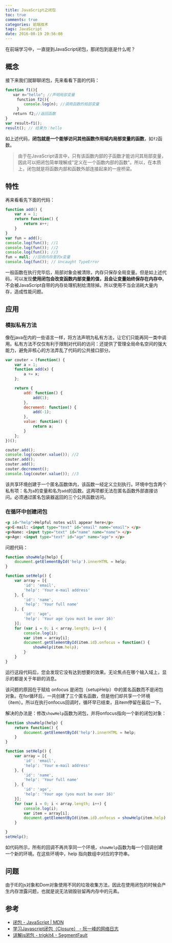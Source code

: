 ```yaml
---
title: JavaScript之闭包
toc: true
comments: true
categories: 前端技术
tags: JavaScript
date: 2016-08-19 20:56:08
---
```


在前端学习中，一直提到JavaScript闭包，那闭包到底是什么呢？
<!--more-->
## 概念

接下来我们就聊聊闭包，先来看看下面的代码：
```js
function f1(){
　　var n="hello"; //声明局部变量
　　　function f2(){
        console.log(n); //调用函数的局部变量
　　　}
　　return f2;//返回函数
}
var result=f1();
result(); // 结果为：hello
```
如上述代码，**闭包就是一个能够访问其他函数作用域内局部变量的函数**，如`f2`函数。
>由于在JavaScript语言中，只有该函数内部的子函数才能访问其局部变量，因此可以把闭包简单理解成"定义在一个函数内部的函数"。所以，在本质上，闭包就是将函数内部和函数外部连接起来的一座桥梁。

## 特性

再来看看先下面的代码：
```js
function add() {
    var x = 1;
    return function() {
        return x++;
    }
}
var fun = add();
console.log(fun()); //1
console.log(fun()); //2
console.log(fun()); //3
fun = null; //回收内存里的x变量
console.log(fun()); // Uncaught TypeError
```
一般函数在执行完毕后，局部对象会被清除，内存只保存全局变量。但是如上述代码，可以发现**使用闭包会改变函数内部变量的值，且会让变量始终保存在内存中**。不会被JavaScript自带的内存处理机制给清除掉。所以使用不当会消耗大量内存，造成性能问题。

## 应用

### 模拟私有方法

像在java在内的一些语言一样，将方法声明为私有方法，让它们只能再同一类中调用。私有方法不仅仅有利于限制对代码的访问：还提供了管理全局命名空间的强大能力，避免非核心的方法弄乱了代码的公共接口部分。

```js
var couter = (function() {
    var a = 1;
    function add(x) {
        a += x;
    };

    return {
        add: function() {
            add(1);
        },
        decrement: function() {
            add(-1);
        },
        value: function() {
            return a;
        }
    };
})();

couter.add();
console.log(couter.value()); //2
couter.add();
couter.add();
couter.decrement();
console.log(couter.value()); //3
```
该共享环境创建于一个匿名函数体内，该函数一经定义立刻执行。环境中包含两个私有项：名为` a `的变量和名为`add`的函数。这两项都无法在匿名函数外部直接访问。必须通过匿名包装器返回的三个公共函数访问。

### 在循环中创建闭包

```html
<p id="help">Helpful notes will appear here</p>
<p>E-mail: <input type="text" id="email" name="email"> </p>
<p>Name: <input type="text" id="name" name="name"> </p>
<p>Age: <input type="text" id="age" name="age"> </p>
```

问题代码：
```js
function showHelp(help) {
    document.getElementById('help').innerHTML = help;
}

function setHelp() {
    var array = [{
        'id': 'email',
        'help': 'Your e-mail address'
    }, {
        'id': 'name',
        'help': 'Your full name'
    }, {
        'id': 'age',
        'help': 'Your age (you must be over 16)'
    }];
    for (var i = 0; i < array.length; i++) {
        console.log(i);
        var item = array[i];
        document.getElementById(item.id).onfocus = function() {
            showHelp(item.help);
        }
    }
}
```
运行这段代码后，您会发现它没有达到想要的效果。无论焦点在哪个输入域上，显示的都是关于年龄的消息。

该问题的原因在于赋给 onfocus 是闭包（setupHelp）中的匿名函数而不是闭包对象。在for循环后，一共创建了三个匿名函数，但是他们却共享一个环境（item）。所以在执行onfocus回调时，循环早已结束，且item停留在最后一下。

解决的办法是：修改`showHelp`函数为闭包，并将onfocus指向一个新的闭包对象：
```js
function showHelp(help) {
    return function() {
        document.getElementById('help').innerHTML = help;
    }
}

function setHelp() {
    var array = [{
        'id': 'email',
        'help': 'Your e-mail address'
    }, {
        'id': 'name',
        'help': 'Your full name'
    }, {
        'id': 'age',
        'help': 'Your age (you must be over 16)'
    }];
    for (var i = 0; i < array.length; i++) {
        console.log(i);
        var item = array[i];
        document.getElementById(item.id).onfocus = showHelp(item.help)
    }

}
setHelp();
```
如代码所示，所有的回调不再共享同一个环境，`showHelp`函数为每一个回调创建一个新的环境。在这些环境中，help 指向数组中对应的字符串。

## 问题

由于IE的js对象和Dom对象使用不同的垃圾收集方法，因此在使用闭包的时候会产生内存泄露问题，也就是说无法销毁驻留再内存中的元素。

## 参考
* [闭包 - JavaScript | MDN](https://developer.mozilla.org/cn/docs/Web/JavaScript/Closures)
* [学习Javascript闭包（Closure） - 阮一峰的网络日志](http://www.ruanyifeng.com/blog/2009/08/learning_javascript_closures.html)
* [详解js闭包 - trigkit4 - SegmentFault](https://segmentfault.com/a/1190000000652891)



                          

